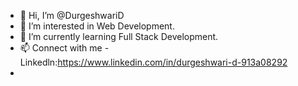 - 👋 Hi, I’m @DurgeshwariD
- 👀 I’m interested in Web Development.
- 🌱 I’m currently learning Full Stack Development.
- 📫 Connect with me - Linkedln:https://www.linkedin.com/in/durgeshwari-d-913a08292
- 

<!---
DurgeshwariD/DurgeshwariD is a ✨ special ✨ repository because its `README.md` (this file) appears on your GitHub profile.
You can click the Preview link to take a look at your changes.
--->
